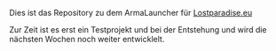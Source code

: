 Dies ist das Repository zu dem ArmaLauncher für [Lostparadise.eu](https://lostparadise.eu/)

Zur Zeit ist es erst ein Testprojekt und bei der Entstehung und wird die nächsten Wochen noch weiter entwicklelt.
